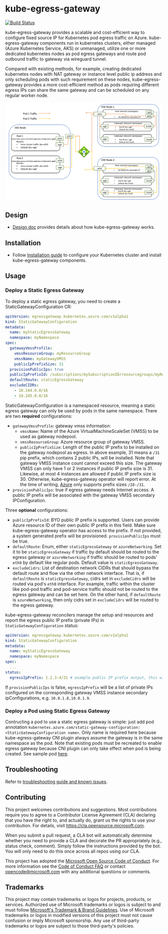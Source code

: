 # kube-egress-gateway
[![Build Status](https://msazure.visualstudio.com/CloudNativeCompute/_apis/build/status%2FAKS%2Fkube-egress-gateway%2FAzure.kube-egress-gateway-e2e?branchName=main)](https://msazure.visualstudio.com/CloudNativeCompute/_build/latest?definitionId=319204&branchName=main)

kube-egress-gateway provides a scalable and cost-efficient way to configure fixed source IP for Kubernetes pod egress traffic on Azure.
kube-egress-gateway components run in kubernetes clusters, either managed (Azure Kubernetes Service, AKS) or unmanaged, utilize one or more dedicated kubernetes nodes as pod egress gateways and route pod outbound traffic to gateway via wireguard tunnel.

Compared with existing methods, for example, creating dedicated kubernetes nodes with NAT gateway or instance level public ip address and only scheduling pods with such requirement on these nodes, kube-egress-gateway provides a more cost-efficient method as pods requiring different egress IPs can share the same gateway and can be scheduled on any regular worker node. 

![Kube Egress Gateway](docs/images/kube_egress_gateway.png)

## Design

* [Design doc](docs/design.md) provides details about how kube-egress-gateway works. 

## Installation

* Follow [Installation guide](docs/install.md) to configure your Kubernetes cluster and install kube-egress-gateway components.

## Usage

### Deploy a Static Egress Gateway

To deploy a static egress gateway, you need to create a StaticGatewayConfiguration CR:
```yaml
apiVersion: egressgateway.kubernetes.azure.com/v1alpha1
kind: StaticGatewayConfiguration
metadata:
  name: myStaticEgressGateway
  namespace: myNamespace
spec:
  gatewayVmssProfile:
    vmssResourceGroup: myResourceGroup
    vmssName: myGatewayVMSS
    publicIpPrefixSize: 31
  provisionPublicIps: true
  publicIpPrefixId: /subscriptions/mySubscriptionID/resourcegroups/myResourceGroup/providers/Microsoft.Network/publicipprefixes/myPIPPrefix
  defaultRoute: staticEgressGateway
  excludeCIDRs:
    - 10.244.0.0/16
    - 10.245.0.0/16
```
StaticGatewayConfiguration is a namespaced resource, meaning a static egress gateway can only be used by pods in the same namespace. There are two **required** configurations: 

* `gatewayVmssProfile`: gateway vmss information:
  * `vmssName`: Name of the Azure VirtualMachineScaleSet (VMSS) to be used as gateway nodepool.
  * `vmssResourceGroup`: Azure resource group of gateway VMSS.
  * `publicIpPrefixSize`: Length of the public IP prefix to be installed on the gateway nodepool as egress. In above example, 31 means a `/31` pip prefix, which contains 2 public IPs, will be installed. Note that gateway VMSS instance count cannot exceed this size. The gateway VMSS can only have 1 or 2 instances if public IP prefix size is 31. Likewise, at most 4 instances are allowed if public IP prefix size is 30. Otherwise, kube-egress-gateway operator will report error. At the time of writing, [Azure](https://learn.microsoft.com/en-us/azure/virtual-network/ip-services/public-ip-address-prefix#prefix-sizes) only supports prefix sizes `/28-/31`.
* `provisionPublicIps`: true if egress gateway needs Internet access. A public IP prefix will be associated with the gateway VMSS secondary IPConfiguration.

Three **optional** configurations:
* `publicIpPrefixId`: BYO public IP prefix is supported. Users can provide Azure resource ID of their own public IP prefix in this field. Make sure kube-egress-gateway operator has access to the prefix. If not provided, a system generated prefix will be provisioned. `provisionPublicIps` must be true.
* `defaultRoute`: Enum, either `staticEgressGateway` or `azureNetworking`. Set it to be `staticEgressGateway` if traffic by default should be routed to the egress gateway or `azureNetworking` if traffic should be routed to pods' `eth0` by default like regular pods. Default value is `staticEgressGateway`.
* `excludeCidrs`: List of destination network CIDRs that should bypass the default route and flow via the other network interface. That is, if `defaultRoute` is `staticEgressGateway`, cidrs set in `excludeCidrs` will be routed via pod's `eth0` interface. For example, traffic within the cluster like pod-pod traffic and pod-service traffic should not be routed to the egress gateway and can be set here. On the other hand, if `defaultRoute` is `azureNetworking`, then only cidrs set in `excludeCidrs` will be routed to the egress gateway.

kube-egress-gateway reconcilers manage the setup and resources and report the egress public IP prefix (private IPs) in `StaticGatewayConfiguration` status:
```yaml
apiVersion: egressgateway.kubernetes.azure.com/v1alpha1
kind: StaticGatewayConfiguration
metadata:
  name: myStaticEgressGateway
  namespace: myNamespace
spec:
  ...
status:
  egressIpPrefix: 1.2.3.4/31 # example public IP prefix output, this will be pods' egress IPNet
```
If `provisionPublicIps` is false, `egressIpPrefix` will be a list of private IPs configured on the corresponding gateway VMSS instance secondary ipConfigurations, e.g. `10.0.1.8,10.0.1.9`.

### Deploy a Pod using Static Egress Gateway

Contructing a pod to use a static egress gateway is simple: just add pod annotation `kubernetes.azure.com/static-gateway-configuration: <StaticGatewayConfiguration name>`. Only name is required here because kube-egress-gateway CNI plugin always assume the gateway is in the same namespace as the pod. Note that existing pods must be recreated to enable egress gateway because CNI plugin can only take effect when pod is being created. See sample pod [here](docs/samples/sample_pod.yaml).

## Troubleshooting

Refer to [troubleshooting guide and known issues](docs/troubleshooting.md).


## Contributing

This project welcomes contributions and suggestions.  Most contributions require you to agree to a
Contributor License Agreement (CLA) declaring that you have the right to, and actually do, grant us
the rights to use your contribution. For details, visit https://cla.opensource.microsoft.com.

When you submit a pull request, a CLA bot will automatically determine whether you need to provide
a CLA and decorate the PR appropriately (e.g., status check, comment). Simply follow the instructions
provided by the bot. You will only need to do this once across all repos using our CLA.

This project has adopted the [Microsoft Open Source Code of Conduct](https://opensource.microsoft.com/codeofconduct/).
For more information see the [Code of Conduct FAQ](https://opensource.microsoft.com/codeofconduct/faq/) or
contact [opencode@microsoft.com](mailto:opencode@microsoft.com) with any additional questions or comments.

## Trademarks

This project may contain trademarks or logos for projects, products, or services. Authorized use of Microsoft 
trademarks or logos is subject to and must follow 
[Microsoft's Trademark & Brand Guidelines](https://www.microsoft.com/en-us/legal/intellectualproperty/trademarks/usage/general).
Use of Microsoft trademarks or logos in modified versions of this project must not cause confusion or imply Microsoft sponsorship.
Any use of third-party trademarks or logos are subject to those third-party's policies.
